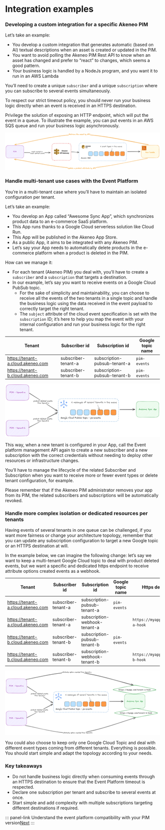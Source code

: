 # Integration examples

### Developing a custom integration for a specific Akeneo PIM

Let’s take an example:

- You develop a custom integration that generates automatic (based on AI) textual descriptions when an asset is created or updated in the PIM.
- You want to avoid polling the Akeneo PIM Rest API to know when an asset has changed and prefer to “react” to changes, which seems a good pattern.
- Your business logic is handled by a NodeJs program, and you want it to run in an AWS Lambda

You’ll need to create a unique `subscriber` and a unique `subscription` where you can subscribe to several events simultaneously.

To respect our strict timeout policy, you should never run your business logic directly when an event is received in an HTTPS destination.

Privilege the solution of exposing an HTTP endpoint, which will put the event in a queue. To illustrate the example, you can put events in an AWS SQS queue and run your business logic asynchronously.

![custom-integration-with-aws.png](../img/aep/custom-integration-with-aws.png)

### Handle multi-tenant use cases with the Event Platform

You’re in a multi-tenant case where you’ll have to maintain an isolated configuration per tenant.

Let’s take an example:

- You develop an App called “Awesome Sync App”, which synchronizes product data to an e-commerce SaaS platform.
- This App runs thanks to a Google Cloud serverless solution like Cloud Run.
- This App will be published in the Akeneo App Store.
- As a public App, it aims to be integrated with any Akeneo PIM.
- Let’s say your App needs to automatically delete products in the e-commerce platform when a product is deleted in the PIM.

How can we manage it:

- For each tenant (Akeneo PIM) you deal with, you’ll have to create a `subscriber` and a `subscription` that targets a destination.
- In our example, let’s say you want to receive events on a Google Cloud PubSub topic.
    - For the sake of simplicity and maintainability, you can choose to receive all the events of the two tenants in a single topic and handle the business logic using the data received in the event payload to correctly target the right tenant.
    - The `subject` attribute of the cloud event specification is set with the `subscription` ID; it’s here to help you map the event with your internal configuration and run your business logic for the right tenant.

| Tenant | Subscriber id | Subscription id | Google topic name |
| --- | --- | --- | --- |
| https://tenant-a.cloud.akeneo.com | subscriber-tenant-a | subscription-pubsub-tenant-a | `pim-events` |
| https://tenant-b.cloud.akeneo.com | subscriber-tenant-b | subscription-pubsub-tenant-b | `pim-events` |

![multitenant-use-case.png](../img/aep/multitenant-use-case.png)

This way, when a new tenant is configured in your App, call the Event platform management API again to create a new subscriber and a new subscription with the correct credentials without needing to deploy other resources or infrastructure changes.

You’ll have to manage the lifecycle of the related Subscriber and Subscription when you want to receive more or fewer event types or delete tenant configuration, for example.

Please remember that if the Akeneo PIM administrator removes your app from its PIM, the related subscribers and subscriptions will be automatically revoked.

### Handle more complex isolation or dedicated resources per tenants

Having events of several tenants in one queue can be challenged, if you want more fairness or change your architecture topology, remember that you can update any subscription configuration to target a new Google topic or an HTTPS destination at will.

In the example below, we can imagine the following change: let’s say we want to keep a multi-tenant Google Cloud topic to deal with product deleted events, but we want a specific and dedicated https endpoint to receive attribute options created events as a webhook.

| Tenant | Subscriber id | Subscription id | Google topic name | Https destination |
| --- | --- | --- | --- | --- |
| https://tenant-a.cloud.akeneo.com | subscriber-tenant-a | subscription-pubsub-tenant-a | `pim-events` |  |
| https://tenant-a.cloud.akeneo.com | subscriber-tenant-a | subscription-webhook-tenant-a |  | `https://myapp.com/tenant-a-hook` |
| https://tenant-b.cloud.akeneo.com | subscriber-tenant-b | subscription-pubsub-tenant-b | `pim-events` |  |
| https://tenant-b.cloud.akeneo.com | subscriber-tenant-b | subscription-webhook-tenant-b |  | `https://myapp.com/tenant-b-hook` |

![more-complex-use-case.png](../img/aep/more-complex-use-case.png)

You could also choose to keep only one Google Cloud Topic and deal with different event types coming from different tenants. Everything is possible. You should start simple and adapt the topology according to your needs.

### Key takeaways

- Do not handle business logic directly when consuming events through an HTTPS destination to ensure that the Event Platform timeout is respected.
- Declare one subscription per tenant and subscribe to several events at once.
- Start simple and add complexity with multiple subscriptions targeting different destinations if required.

::: panel-link Understand the event platform compatibility with your PIM version[Next](/event-platform/compatibility.html)
:::